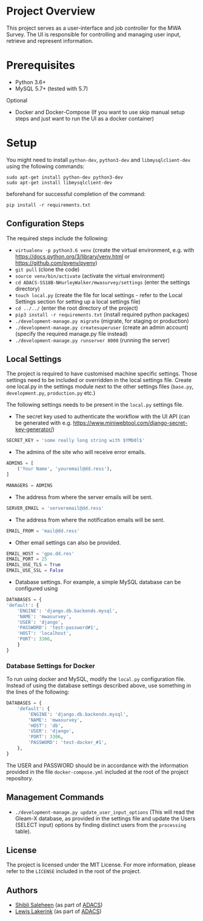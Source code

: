 Project Overview
================

This project serves as a user-interface and job controller for the MWA Survey. The UI is responsible for controlling
and managing user input, retrieve and represent information.

Prerequisites
=============
* Python 3.6+
* MySQL 5.7+ (tested with 5.7)

Optional

* Docker and Docker-Compose (If you want to use skip manual setup steps and just want to run the UI as a
docker container)

# Setup #

You might need to install `python-dev`, `python3-dev` and `libmysqlclient-dev` using the following
commands:

```shell
sudo apt-get install python-dev python3-dev
sudo apt-get install libmysqlclient-dev
```

beforehand for successful completion of the command:

```shell
pip install -r requirements.txt
```

## Configuration Steps ##

The required steps include the following:

* `virtualenv -p python3.6 venv` (create the virtual environment, e.g. with https://docs.python.org/3/library/venv.html or https://github.com/pyenv/pyenv)
* `git pull` (clone the code)
* `source venv/bin/activate` (activate the virtual environment)
* `cd ADACS-SS18B-NHurleyWalker/mwasurvey/settings` (enter the settings directory)
* `touch local.py` (create the file for local settings - refer to the Local Settings section for setting up a local settings file)
* `cd ../../` (enter the root directory of the project)
* `pip3 install -r requirements.txt` (install required python packages)
* `./development-manage.py migrate` (migrate, for staging or production)
* `./development-manage.py createsuperuser` (create an admin account) (specify the required manage.py file instead)
* `./development-manage.py runserver 8000` (running the server)

## Local Settings ##

The project is required to have customised machine specific settings. Those settings need to be included or overridden 
in the local settings file. Create one local.py in the settings module next to the other settings files (`base.py`, 
`development.py`, `production.py` etc.)

The following settings needs to be present in the `local.py` settings file.

* The secret key used to authenticate the workflow with the UI API (can be generated with e.g. https://www.miniwebtool.com/django-secret-key-generator/)
```python
SECRET_KEY = 'some really long string with $YMb0l$'
```

* The admins of the site who will receive error emails.
```python
ADMINS = [
    ('Your Name', 'youremail@dd.ress'),
]

MANAGERS = ADMINS
```
* The address from where the server emails will be sent.
```python
SERVER_EMAIL = 'serveremail@dd.ress'
```

* The address from where the notification emails will be sent.

```python
EMAIL_FROM = 'mail@dd.ress'
```

* Other email settings can also be provided.
```python
EMAIL_HOST = 'gpo.dd.res'
EMAIL_PORT = 25
EMAIL_USE_TLS = True
EMAIL_USE_SSL = False
```

* Database settings. For example, a simple MySQL database can be configured using
```python
DATABASES = {
'default': {
    'ENGINE': 'django.db.backends.mysql',
    'NAME': 'mwasurvey',
    'USER': 'django',
    'PASSWORD': 'test-password#1',
    'HOST': 'localhost',
    'PORT': 3306,
    }
}
```

### Database Settings for Docker ###

To run using docker and MySQL, modify the `local.py` configuration file. 
Instead of using the database settings described above, use something in 
the lines of the following:

```python
DATABASES = {
    'default': {
        'ENGINE': 'django.db.backends.mysql',
        'NAME': 'mwasurvey',
        'HOST': 'db',
        'USER': 'django',
        'PORT': 3306,
        'PASSWORD': 'test-docker_#1',
    },
}
```

The USER and PASSWORD should be in accordance with the information provided in the file `docker-compose.yml` 
included at the root of the project repository.

## Management Commands ##

* ```./development-manage.py update_user_input_options``` (This will read the Gleam-X database, as provided in the 
settings file and update the Users (SELECT input) options by finding distinct users from the `processing` table).

## License ##

The project is licensed under the MIT License. For more information, please refer to the `LICENSE` included in
the root of the project.


## Authors ##
* [Shibli Saleheen](https://github.com/shiblisaleheen) (as part of [ADACS](https://adacs.org.au/))
* [Lewis Lakerink](https://github.com/retsimx) (as part of [ADACS](https://adacs.org.au/))
